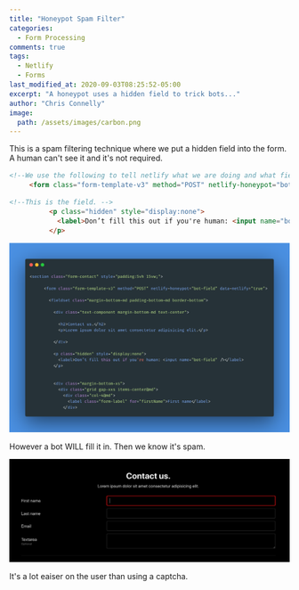 ```yaml
---
title: "Honeypot Spam Filter"
categories:
  - Form Processing 
comments: true
tags:
  - Netlify
  - Forms
last_modified_at: 2020-09-03T08:25:52-05:00
excerpt: "A honeypot uses a hidden field to trick bots..."
author: "Chris Connelly"
image:
  path: /assets/images/carbon.png
---
```


This is a spam filtering technique where we put a hidden field 
into the form. A human can't see it and it's not required. 

```html
<!--We use the following to tell netlify what we are doing and what field is the honeypot-->
     <form class="form-template-v3" method="POST" netlify-honeypot="bot-field" data-netlify="true">
```

```html
<!--This is the field. -->
          <p class="hidden" style="display:none">
            <label>Don’t fill this out if you're human: <input name="bot-field" /></label>
          </p>
```


![The honeypot form result](/assets/images/carbon.png)

However a bot WILL fill it in. Then we know it's spam. 

![The honeypot form result](/assets/images/honeypotform.png)

It's a lot eaiser on the user than using a captcha. 



